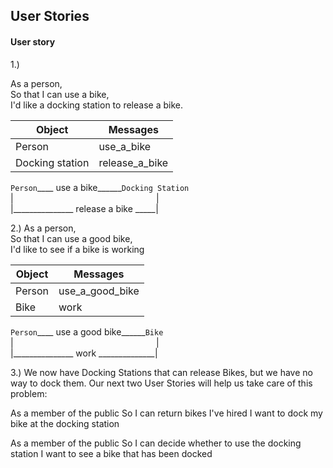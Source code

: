 ## User Stories

#### User story
1.)

As a person,<br>
So that I can use a bike,<br>
I'd like a docking station to release a bike.<br>


|Object  |Messages|
|--------|--------|
|Person  | use_a_bike|
|Docking station | release_a_bike|

`Person`____ use a bike______`Docking Station`<br>
   |&nbsp;&nbsp;&nbsp;&nbsp;&nbsp;&nbsp;&nbsp;&nbsp;&nbsp;&nbsp;&nbsp;&nbsp;&nbsp;&nbsp;&nbsp;&nbsp;&nbsp;&nbsp;&nbsp;&nbsp;&nbsp;&nbsp;&nbsp;&nbsp;&nbsp;&nbsp;&nbsp;&nbsp;&nbsp;&nbsp;&nbsp;&nbsp;&nbsp;&nbsp;&nbsp;&nbsp;&nbsp;&nbsp;&nbsp;&nbsp;&nbsp;&nbsp;&nbsp;&nbsp;&nbsp;&nbsp;&nbsp;&nbsp;&nbsp;&nbsp;&nbsp;&nbsp;&nbsp;&nbsp;&nbsp;&nbsp;&nbsp; |<br>
    |_______________   release a bike _____|               
                                    
                                    
                         

2.)
As a person, <br>
So that I can use a good bike, <br>
I'd like to see if a bike is working <br>


|Object  |Messages|
|--------|--------|
|Person  | use_a_good_bike|
|Bike | work|

`Person`____ use a good bike______`Bike`<br>
   |&nbsp;&nbsp;&nbsp;&nbsp;&nbsp;&nbsp;&nbsp;&nbsp;&nbsp;&nbsp;&nbsp;&nbsp;&nbsp;&nbsp;&nbsp;&nbsp;&nbsp;&nbsp;&nbsp;&nbsp;&nbsp;&nbsp;&nbsp;&nbsp;&nbsp;&nbsp;&nbsp;&nbsp;&nbsp;&nbsp;&nbsp;&nbsp;&nbsp;&nbsp;&nbsp;&nbsp;&nbsp;&nbsp;&nbsp;&nbsp;&nbsp;&nbsp;&nbsp;&nbsp;&nbsp;&nbsp;&nbsp;&nbsp;&nbsp;&nbsp;&nbsp;&nbsp;&nbsp;&nbsp;&nbsp;&nbsp;&nbsp; |<br>
    |_______________   work ______________|               


3.)
We now have Docking Stations that can release Bikes, but we have no way to dock them. Our next two User Stories will help us take care of this problem:

As a member of the public
So I can return bikes I've hired
I want to dock my bike at the docking station

As a member of the public
So I can decide whether to use the docking station
I want to see a bike that has been docked
